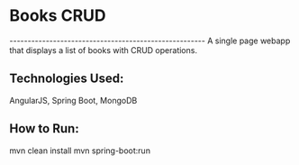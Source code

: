 <h1>Books CRUD</h1>
------------------------------------------------------
A single page webapp that displays a list of books with CRUD operations.

Technologies Used:
------------------
AngularJS, Spring Boot, MongoDB

How to Run:
---------------
mvn clean install
mvn spring-boot:run